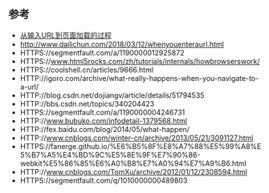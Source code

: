 ## 参考

- [从输入URL到页面加载的过程](https://mp.weixin.qq.com/s?__biz=MzAxODE2MjM1MA==&mid=2651553818&idx=1&sn=3ce840113d28ee2b2cafe4c7fc48ef91&chksm=802557dbb752decd2118e3ad7a3ea803a0c41c6594f539fc54830dae9bbc2242b2fc03e7fb1c&mpshare=1&scene=23&srcid=0315ZLbC7Dq7uulid4JRMeXO%23rd)
- http://www.dailichun.com/2018/03/12/whenyouenteraurl.html
- HTTPS://segmentfault.com/a/1190000012925872
- HTTPS://www.html5rocks.com/zh/tutorials/internals/howbrowserswork/
- HTTPS://coolshell.cn/articles/9666.html
- HTTP://igoro.com/archive/what-really-happens-when-you-navigate-to-a-url/
- HTTP://blog.csdn.net/dojiangv/article/details/51794535
- HTTP://bbs.csdn.net/topics/340204423
- HTTPS://segmentfault.com/a/1190000004246731
- HTTP://www.bubuko.com/infodetail-1379568.html
- HTTP://fex.baidu.com/blog/2014/05/what-happen/
- HTTP://www.cnblogs.com/winter-cn/archive/2013/05/21/3091127.html
- HTTPS://fanerge.github.io/%E6%B5%8F%E8%A7%88%E5%99%A8%E5%B7%A5%E4%BD%9C%E5%8E%9F%E7%90%86-webkit%E5%86%85%E6%A0%B8%E7%A0%94%E7%A9%B6.html
- HTTP://www.cnblogs.com/TomXu/archive/2012/01/12/2308594.html
- HTTPS://segmentfault.com/q/1010000000489803






